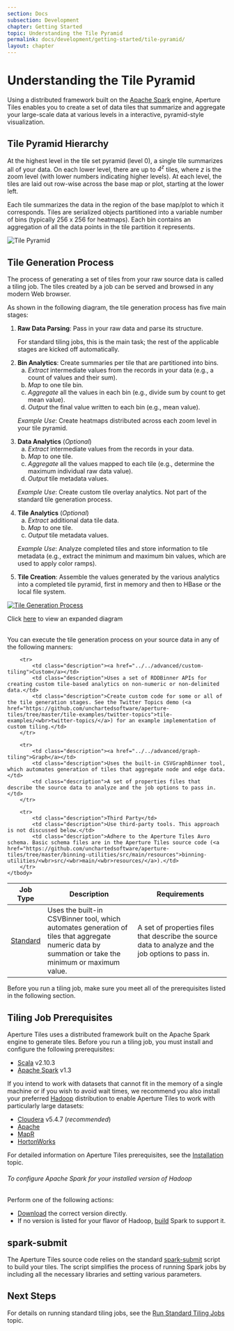 ```yaml
---
section: Docs
subsection: Development
chapter: Getting Started
topic: Understanding the Tile Pyramid
permalink: docs/development/getting-started/tile-pyramid/
layout: chapter
---
```


Understanding the Tile Pyramid
==============================

Using a distributed framework built on the [Apache Spark](https://spark.apache.org/) engine, Aperture Tiles enables you to create a set of data tiles that summarize and aggregate your large-scale data at various levels in a interactive, pyramid-style visualization.

## Tile Pyramid Hierarchy ##

At the highest level in the tile set pyramid (level 0), a single tile summarizes all of your data. On each lower level, there are up to *4<sup>z</sup>* tiles, where *z* is the zoom level (with lower numbers indicating higher levels). At each level, the tiles are laid out row-wise across the base map or plot, starting at the lower left. 

Each tile summarizes the data in the region of the base map/plot to which it corresponds. Tiles are serialized objects partitioned into a variable number of bins (typically 256 x 256 for heatmaps). Each bin contains an aggregation of all the data points in the tile partition it represents.

<img src="../../../../img/tile-pyramid-hierarchy.png" class="screenshot" alt="Tile Pyramid" />

## Tile Generation Process ##

The process of generating a set of tiles from your raw source data is called a tiling job. The tiles created by a job can be served and browsed in any modern Web browser.

As shown in the following diagram, the tile generation process has five main stages:

1. **Raw Data Parsing**: Pass in your raw data and parse its structure.
   <p>For standard tiling jobs, this is the main task; the rest of the applicable stages are kicked off automatically.</p>
2. **Bin Analytics**: Create summaries per tile that are partitioned into bins.
    <ol type="a">
        <li><em>Extract</em> intermediate values from the records in your data (e.g., a count of values and their sum).</li>
        <li><em>Map</em> to one tile bin.</li>
        <li><em>Aggregate</em> all the values in each bin (e.g., divide sum by count to get mean value).</li>
        <li><em>Output</em> the final value written to each bin (e.g., mean value).</li>
    </ol>
    <p><em>Example Use</em>: Create heatmaps distributed across each zoom level in your tile pyramid.</p>
3. **Data Analytics** (*Optional*)
    <ol type="a">
        <li><em>Extract</em> intermediate values from the records in your data.</li>
        <li><em>Map</em> to one tile.</li>
        <li><em>Aggregate</em> all the values mapped to each tile (e.g., determine the maximum individual raw data value).</li>
        <li><em>Output</em> tile metadata values.</li>
    </ol>
    <p><em>Example Use</em>: Create custom tile overlay analytics. Not part of the standard tile generation process.</p>
4. **Tile Analytics** (*Optional*)
    <ol type="a">
        <li><em>Extract</em> additional data tile data.</li>
        <li><em>Map</em> to one tile.</li>
        <li><em>Output</em> tile metadata values.</li>
    </ol>
    <p><em>Example Use</em>: Analyze completed tiles and store information to tile metadata (e.g., extract the minimum and maximum bin values, which are used to apply color ramps).</p>
5. **Tile Creation**: Assemble the values generated by the various analytics into a completed tile pyramid, first in memory and then to HBase or the local file system.

<a href="diagram.html" class="screenshot"><img src="../../../../img/tile-gen-process-thumb.png" alt="Tile Generation Process"/></a>
<div class="git">Click <a href="https://raw.githubusercontent.com/unchartedsoftware/aperture-tiles/master/docs/src/img/tile-gen-process-lg.png">here</a> to view an expanded diagram</div>

<br>You can execute the tile generation process on your source data in any of the following manners:

<table class="summaryTable" style="width:100%;">
    <thead>
        <tr>
            <th scope="col" style="width:15%;">Job Type</th>
            <th scope="col" style="width:42%;">Description</th>
            <th scope="col" style="width:43%;">Requirements</th>
        </tr>
    </thead>
    <tbody>
        <tr>
            <td class="description"><a href="../../how-to/standard-tiling">Standard</a></td>
            <td class="description">Uses the built-in CSVBinner tool, which automates generation of tiles that aggregate numeric data by summation or take the minimum or maximum value.</td>
            <td class="description">A set of properties files that describe the source data to analyze and the job options to pass in.</td>
        </tr>

        <tr>
            <td class="description"><a href="../../advanced/custom-tiling">Custom</a></td>
            <td class="description">Uses a set of RDDBinner APIs for creating custom tile-based analytics on non-numeric or non-delimited data.</td>
            <td class="description">Create custom code for some or all of the tile generation stages. See the Twitter Topics demo (<a href="https://github.com/unchartedsoftware/aperture-tiles/tree/master/tile-examples/twitter-topics">tile-examples/<wbr>twitter-topics/</a>) for an example implementation of custom tiling.</td>
        </tr>

        <tr>
            <td class="description"><a href="../../advanced/graph-tiling">Graph</a></td>
            <td class="description">Uses the built-in CSVGraphBinner tool, which automates generation of tiles that aggregate node and edge data.</td>
            <td class="description">A set of properties files that describe the source data to analyze and the job options to pass in.</td>
        </tr>

        <tr>
            <td class="description">Third Party</td>
            <td class="description">Use third-party tools. This approach is not discussed below.</td>
            <td class="description">Adhere to the Aperture Tiles Avro schema. Basic schema files are in the Aperture Tiles source code (<a href="https://github.com/unchartedsoftware/aperture-tiles/tree/master/binning-utilities/src/main/resources">binning-utilities/<wbr>src/<wbr>main/<wbr>resources/</a>).</td>
        </tr>
    </tbody>
</table>

Before you run a tiling job, make sure you meet all of the prerequisites listed in the following section.

## Tiling Job Prerequisites ##

Aperture Tiles uses a distributed framework built on the Apache Spark engine to generate tiles. Before you run a tiling job, you must install and configure the following prerequisites:

- [Scala](http://www.scala-lang.org/) v2.10.3
- [Apache Spark](http://spark.incubator.apache.org/) v1.3

If you intend to work with datasets that cannot fit in the memory of a single machine or if you wish to avoid wait times, we recommend you also install your preferred [Hadoop](http://hadoop.apache.org/) distribution to enable Aperture Tiles to work with particularly large datasets:

- [Cloudera](http://hadoop.apache.org/) v5.4.7 (*recommended*)
- [Apache](http://hadoop.apache.org/docs/r1.2.1/index.html)
- [MapR](http://www.mapr.com/products/apache-hadoop)
- [HortonWorks](http://hortonworks.com/)

For detailed information on Aperture Tiles prerequisites, see the [Installation](../../getting-started/installation/) topic.

<h6 class="procedure">To configure Apache Spark for your installed version of Hadoop</h6>

Perform one of the following actions:

- [Download](http://spark.apache.org/downloads.html) the correct version directly.
- If no version is listed for your flavor of Hadoop, [build](http://spark.apache.org/docs/latest/building-with-maven.html) Spark to support it.

## spark-submit ##

The Aperture Tiles source code relies on the standard [spark-submit](http://spark.apache.org/docs/1.3.0/submitting-applications.html) script to build your tiles. The script simplifies the process of running Spark jobs by including all the necessary libraries and setting various parameters.

## Next Steps ##

For details on running standard tiling jobs, see the [Run Standard Tiling Jobs](../../how-to/standard-tiling) topic.